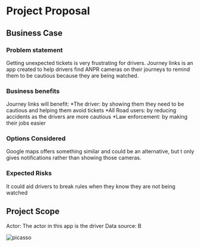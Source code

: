 # Project Proposal

## Business Case

### Problem statement
Getting unexpected tickets is very frustrating for drivers. Journey links is an app created to help drivers find 
 ANPR cameras on their journeys to remind them to be cautious because they are being watched.

### Business benefits
Journey links will benefit: 
*The driver: by showing them they need to be cautious and helping them avoid tickets 
*All Road users: by reducing accidents as the drivers are more cautious 
*Law enforcement: by making their jobs easier 

### Options Considered
Google maps offers something similar and could be an alternative, but t only gives notifications rather than showing those cameras. 

### Expected Risks
It could aid drivers to break rules when they know they are not being watched 

## Project Scope
Actor: The actor in this app is the driver
Data source: B



![picasso](https://github.com/ZainabMB/ZainabMB.github.io/assets/148768903/5baf9e60-de89-4646-a830-fd2ee5b241f4)
